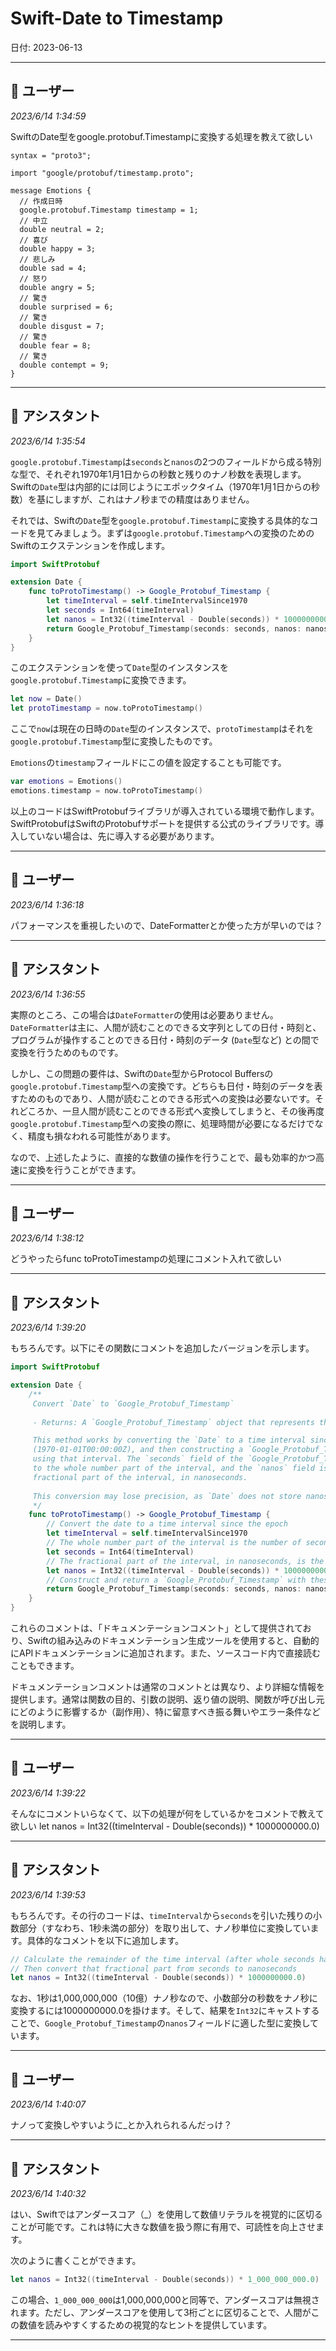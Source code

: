 # Swift-Date to Timestamp

日付: 2023-06-13

---

## 👤 ユーザー
*2023/6/14 1:34:59*

SwiftのDate型をgoogle.protobuf.Timestampに変換する処理を教えて欲しい

```
syntax = "proto3";

import "google/protobuf/timestamp.proto";

message Emotions {
  // 作成日時
  google.protobuf.Timestamp timestamp = 1;
  // 中立
  double neutral = 2;
  // 喜び
  double happy = 3;
  // 悲しみ
  double sad = 4;
  // 怒り
  double angry = 5;
  // 驚き
  double surprised = 6;
  // 驚き
  double disgust = 7;
  // 驚き
  double fear = 8;
  // 驚き
  double contempt = 9;
}
```

---

## 🤖 アシスタント
*2023/6/14 1:35:54*

`google.protobuf.Timestamp`は`seconds`と`nanos`の2つのフィールドから成る特別な型で、それぞれ1970年1月1日からの秒数と残りのナノ秒数を表現します。Swiftの`Date`型は内部的には同じようにエポックタイム（1970年1月1日からの秒数）を基にしますが、これはナノ秒までの精度はありません。

それでは、Swiftの`Date`型を`google.protobuf.Timestamp`に変換する具体的なコードを見てみましょう。まずは`google.protobuf.Timestamp`への変換のためのSwiftのエクステンションを作成します。

```swift
import SwiftProtobuf

extension Date {
    func toProtoTimestamp() -> Google_Protobuf_Timestamp {
        let timeInterval = self.timeIntervalSince1970
        let seconds = Int64(timeInterval)
        let nanos = Int32((timeInterval - Double(seconds)) * 1000000000.0)
        return Google_Protobuf_Timestamp(seconds: seconds, nanos: nanos)
    }
}
```

このエクステンションを使って`Date`型のインスタンスを`google.protobuf.Timestamp`に変換できます。

```swift
let now = Date()
let protoTimestamp = now.toProtoTimestamp()
```

ここで`now`は現在の日時の`Date`型のインスタンスで、`protoTimestamp`はそれを`google.protobuf.Timestamp`型に変換したものです。

`Emotions`の`timestamp`フィールドにこの値を設定することも可能です。

```swift
var emotions = Emotions()
emotions.timestamp = now.toProtoTimestamp()
```

以上のコードはSwiftProtobufライブラリが導入されている環境で動作します。SwiftProtobufはSwiftのProtobufサポートを提供する公式のライブラリです。導入していない場合は、先に導入する必要があります。

---

## 👤 ユーザー
*2023/6/14 1:36:18*

パフォーマンスを重視したいので、DateFormatterとか使った方が早いのでは？

---

## 🤖 アシスタント
*2023/6/14 1:36:55*

実際のところ、この場合は`DateFormatter`の使用は必要ありません。`DateFormatter`は主に、人間が読むことのできる文字列としての日付・時刻と、プログラムが操作することのできる日付・時刻のデータ (`Date`型など) との間で変換を行うためのものです。

しかし、この問題の要件は、Swiftの`Date`型からProtocol Buffersの`google.protobuf.Timestamp`型への変換です。どちらも日付・時刻のデータを表すためのものであり、人間が読むことのできる形式への変換は必要ないです。それどころか、一旦人間が読むことのできる形式へ変換してしまうと、その後再度`google.protobuf.Timestamp`型への変換の際に、処理時間が必要になるだけでなく、精度も損なわれる可能性があります。

なので、上述したように、直接的な数値の操作を行うことで、最も効率的かつ高速に変換を行うことができます。

---

## 👤 ユーザー
*2023/6/14 1:38:12*

どうやったらfunc toProtoTimestampの処理にコメント入れて欲しい

---

## 🤖 アシスタント
*2023/6/14 1:39:20*

もちろんです。以下にその関数にコメントを追加したバージョンを示します。

```swift
import SwiftProtobuf

extension Date {
    /**
     Convert `Date` to `Google_Protobuf_Timestamp`
     
     - Returns: A `Google_Protobuf_Timestamp` object that represents the same point in time as the `Date`.

     This method works by converting the `Date` to a time interval since the epoch 
     (1970-01-01T00:00:00Z), and then constructing a `Google_Protobuf_Timestamp` 
     using that interval. The `seconds` field of the `Google_Protobuf_Timestamp` is set 
     to the whole number part of the interval, and the `nanos` field is set to the 
     fractional part of the interval, in nanoseconds.
     
     This conversion may lose precision, as `Date` does not store nanoseconds. 
     */
    func toProtoTimestamp() -> Google_Protobuf_Timestamp {
        // Convert the date to a time interval since the epoch
        let timeInterval = self.timeIntervalSince1970
        // The whole number part of the interval is the number of seconds
        let seconds = Int64(timeInterval)
        // The fractional part of the interval, in nanoseconds, is the number of nanoseconds
        let nanos = Int32((timeInterval - Double(seconds)) * 1000000000.0)
        // Construct and return a `Google_Protobuf_Timestamp` with these values
        return Google_Protobuf_Timestamp(seconds: seconds, nanos: nanos)
    }
}
```

これらのコメントは、「ドキュメンテーションコメント」として提供されており、Swiftの組み込みのドキュメンテーション生成ツールを使用すると、自動的にAPIドキュメンテーションに追加されます。また、ソースコード内で直接読むこともできます。

ドキュメンテーションコメントは通常のコメントとは異なり、より詳細な情報を提供します。通常は関数の目的、引数の説明、返り値の説明、関数が呼び出し元にどのように影響するか（副作用）、特に留意すべき振る舞いやエラー条件などを説明します。

---

## 👤 ユーザー
*2023/6/14 1:39:22*

そんなにコメントいらなくて、以下の処理が何をしているかをコメントで教えて欲しい
let nanos = Int32((timeInterval - Double(seconds)) \* 1000000000.0)

---

## 🤖 アシスタント
*2023/6/14 1:39:53*

もちろんです。その行のコードは、`timeInterval`から`seconds`を引いた残りの小数部分（すなわち、1秒未満の部分）を取り出して、ナノ秒単位に変換しています。具体的なコメントを以下に追加します。

```swift
// Calculate the remainder of the time interval (after whole seconds have been subtracted)
// Then convert that fractional part from seconds to nanoseconds
let nanos = Int32((timeInterval - Double(seconds)) * 1000000000.0)
```

なお、1秒は1,000,000,000（10億）ナノ秒なので、小数部分の秒数をナノ秒に変換するには1000000000.0を掛けます。そして、結果を`Int32`にキャストすることで、`Google_Protobuf_Timestamp`の`nanos`フィールドに適した型に変換しています。

---

## 👤 ユーザー
*2023/6/14 1:40:07*

ナノって変換しやすいように\_とか入れられるんだっけ？

---

## 🤖 アシスタント
*2023/6/14 1:40:32*

はい、Swiftではアンダースコア（_）を使用して数値リテラルを視覚的に区切ることが可能です。これは特に大きな数値を扱う際に有用で、可読性を向上させます。

次のように書くことができます。

```swift
let nanos = Int32((timeInterval - Double(seconds)) * 1_000_000_000.0)
```

この場合、`1_000_000_000`は1,000,000,000と同等で、アンダースコアは無視されます。ただし、アンダースコアを使用して3桁ごとに区切ることで、人間がこの数値を読みやすくするための視覚的なヒントを提供しています。

---

